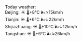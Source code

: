 Today weather:  
Beijing: ☀️   🌡️+8°C 🌬️↘15km/h  
Tianjin: ☀️   🌡️+6°C 🌬️↓22km/h  
Shijiazhuang: ☀️   🌡️+10°C 🌬️↓12km/h  
Tangshan: ☀️   🌡️+6°C 🌬️↘26km/h  
